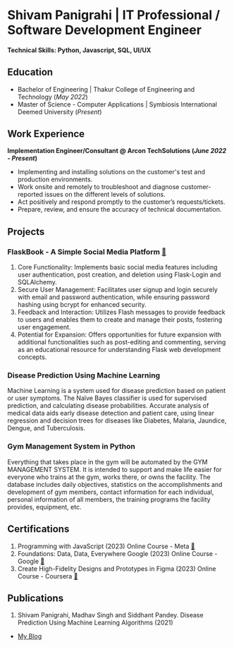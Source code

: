 # Shivam Panigrahi | IT Professional / Software Development Engineer

#### Technical Skills: Python, Javascript, SQL, UI/UX

## Education
- Bachelor of Engineering | Thakur College of Engineering and Technology (_May 2022_)								       		
- Master of Science - Computer Applications	| Symbiosis International Deemed University (_Present_)

## Work Experience
**Implementation Engineer/Consultant @ Arcon TechSolutions (_June 2022 - Present_)**
- Implementing and installing solutions on the customer's test and production environments.
- Work onsite and remotely to troubleshoot and diagnose customer-reported issues on the different levels of solutions.
- Act positively and respond promptly to the customer’s requests/tickets.
- Prepare, review, and ensure the accuracy of technical documentation.

## Projects
### FlaskBook - A Simple Social Media Platform [🔗](https://github.com/shivam821/FlaskBook---A-Simple-Social-Media-Platform)

1. Core Functionality: Implements basic social media features including user authentication, post creation, and deletion using Flask-Login and SQLAlchemy.
2. Secure User Management: Facilitates user signup and login securely with email and password authentication, while ensuring password hashing using bcrypt for enhanced security.
3. Feedback and Interaction: Utilizes Flash messages to provide feedback to users and enables them to create and manage their posts, fostering user engagement.
4. Potential for Expansion: Offers opportunities for future expansion with additional functionalities such as post-editing and commenting, serving as an educational resource for understanding Flask web development concepts.

### Disease Prediction Using Machine Learning

Machine Learning is a system used for disease prediction based on patient or user symptoms. The Naïve Bayes classifier is used for supervised prediction, and calculating disease probabilities. Accurate analysis of medical data aids early disease detection and patient care, using linear regression and decision trees for diseases like Diabetes, Malaria, Jaundice, Dengue, and Tuberculosis.

### Gym Management System in Python

Everything that takes place in the gym will be automated by the GYM MANAGEMENT SYSTEM. It is intended to support and make life easier for everyone who trains at the gym, works there, or owns the facility. The database includes daily objectives, statistics on the accomplishments and development of gym members, contact information for each individual, personal information of all members, the training programs the facility provides, equipment, etc. 

## Certifications
1. Programming with JavaScript (2023) Online Course - Meta [🔗](https://coursera.org/share/63c15f3b5306ec64b756e597bc0e2d58)
2. Foundations: Data, Data, Everywhere Google (2023) Online Course - Google [🔗](https://www.coursera.org/account/accomplishments/certificate/P8RFSNPJCFTX)
3. Create High-Fidelity Designs and Prototypes in Figma (2023) Online Course - Coursera [🔗](https://coursera.org/share/e773683af80f9d917476c348707747a7)

## Publications
1. Shivam Panigrahi, Madhav Singh and Siddhant Pandey. Disease Prediction Using Machine Learning Algorithms (2021)

- [My Blog](https://medium.com/@panigrahishivam821)
